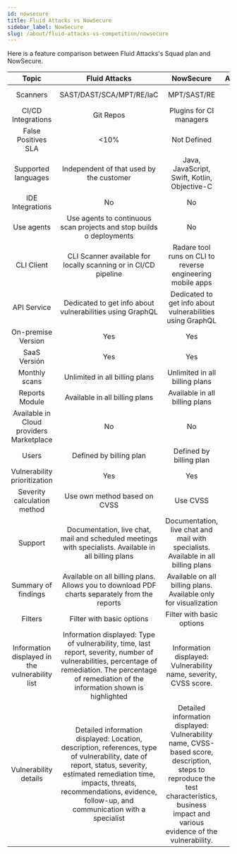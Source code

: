 ```yaml
---
id: nowsecure
title: Fluid Attacks vs NowSecure
sidebar_label: NowSecure
slug: /about/fluid-attacks-vs-competition/nowsecure
---
```


Here is a feature comparison
between Fluid Attacks's Squad plan and NowSecure.

|                    **Topic**                    |                                                                                                                        **Fluid Attacks**                                                                                                                       |                                                                                         **NowSecure**                                                                                        | **Advantage** |
|:-----------------------------------------------:|:------------------------------------------------------------------------------------------------------------------------------------------------------------------------------------------------------------------------------------------------------:|:--------------------------------------------------------------------------------------------------------------------------------------------------------------------------------------------:|:-------------:|
| Scanners                                        | SAST/DAST/SCA/MPT/RE/IaC                                                                                                                                                                                                                               | MPT/SAST/RE                                                                                                                                                                                  | Fluid Attacks        |
| CI/CD Integrations                              | Git Repos                                                                                                                                                                                                                                              | Plugins for CI managers                                                                                                                                                                      | Similar       |
| False Positives SLA                             |                                                                                                                                                                                                                                                   <10% | Not Defined                                                                                                                                                                                  | Fluid Attacks        |
| Supported languages                             | Independent of that used by the customer                                                                                                                                                                                                               | Java, JavaScript, Swift, Kotlin, Objective-C                                                                                                                                                 | Fluid Attacks        |
| IDE Integrations                                | No                                                                                                                                                                                                                                                     | No                                                                                                                                                                                           | Similar       |
| Use agents                                      | Use agents to continuous scan projects and stop builds o deployments                                                                                                                                                                                   | No                                                                                                                                                                                           | Fluid Attacks        |
| CLI Client                                      | CLI Scanner available for locally scanning or in CI/CD pipeline                                                                                                                                                                                        | Radare tool runs on CLI to reverse engineering mobile apps                                                                                                                                   | Similar       |
| API Service                                     | Dedicated to get info about vulnerabilities using GraphQL                                                                                                                                                                                              | Dedicated to get info about vulnerabilities using GraphQL                                                                                                                                    | Similar       |
| On-premise Version                              | Yes                                                                                                                                                                                                                                                    | Yes                                                                                                                                                                                          | Similar       |
| SaaS Versión                                    | Yes                                                                                                                                                                                                                                                    | Yes                                                                                                                                                                                          | Similar       |
| Monthly scans                                   | Unlimited in all billing plans                                                                                                                                                                                                                         | Unlimited in all billing plans                                                                                                                                                               | Similar       |
| Reports Module                                  | Available in all billing plans                                                                                                                                                                                                                         | Available in all billing plans                                                                                                                                                               | Similar       |
| Available in Cloud providers Marketplace        | No                                                                                                                                                                                                                                                     | No                                                                                                                                                                                           | Similar       |
| Users                                           | Defined by billing plan                                                                                                                                                                                                                                | Defined by billing plan                                                                                                                                                                      | Similar       |
| Vulnerability prioritization                      | Yes                                                                                                                                                                                                                                                    | Yes                                                                                                                                                                                          | Similar       |
| Severity calculation method                     | Use own method based on CVSS                                                                                                                                                                                                                           | Use CVSS                                                                                                                                                                                     | Fluid Attacks        |
| Support                                         | Documentation, live chat, mail and scheduled meetings with specialists. Available in all billing plans                                                                                                                                                 | Documentation, live chat and mail with specialists.  Available in all billing plans                                                                                                          | Fluid Attacks        |
| Summary of findings                             | Available on all billing plans. Allows you to download PDF charts  separately from the reports                                                                                                                                                         | Available on all billing plans. Available only for  visualization                                                                                                                            | Fluid Attacks        |
| Filters                                         | Filter with basic options                                                                                                                                                                                                                              | Filter with basic options                                                                                                                                                                    | Similar       |
| Information displayed in the vulnerability list | Information displayed: Type of vulnerability, time, last report,  severity, number of vulnerabilities, percentage of remediation.  The percentage of remediation of the information shown is highlighted                                               | Information displayed: Vulnerability name, severity, CVSS score.                                                                                                                             | Fluid Attacks        |
| Vulnerability details                           | Detailed information displayed: Location, description, references,  type of vulnerability, date of report, status, severity, estimated  remediation time, impacts, threats, recommendations, evidence,  follow-up, and communication with a specialist | Detailed information displayed: Vulnerability name,  CVSS-based score, description, steps to reproduce the test  characteristics, business impact and various evidence of the vulnerability. | Similar       |
